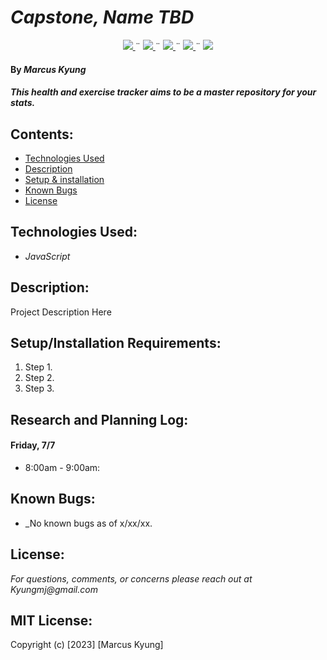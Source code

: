 # _Capstone, Name TBD_
<div align="center">
    <!-- Project Shields -->
    <div align="center">
        <a href="https://github.com/MarcusKyung/capstone/graphs/contributors">
            <img src="https://img.shields.io/github/contributors/MarcusKyung/capstone.svg?style=plastic">
        </a>
        ¨
        <a href="https://github.com/MarcusKyung/Valtteri-BOTtas/stargazers">
            <img src="https://img.shields.io/github/stars/MarcusKyung/capstone.svg?color=yellow&style=plastic">
        </a>
        ¨
        <a href="https://github.com/MarcusKyung/Valtteri-BOTtas/issues">
            <img src="https://img.shields.io/github/issues/MarcusKyung/capstone?style=plastic">
        </a>
        ¨
        <a href="https://github.com/MarcusKyung/Valtteri-BOTtas/blob/main/license.txt">
            <img src="https://img.shields.io/github/license/MarcusKyung/capstone?color=orange&style=plastic">
        </a>
        ¨
        <a href="https://linkedin.com/in/MarcusKyung">
            <img src="https://img.shields.io/badge/-LinkedIn-black.svg?style=plastic&logo=linkedin&colorB=2867B2">
        </a>
    </div>
</div>

#### By _**Marcus Kyung**_

#### _This health and exercise tracker aims to be a master repository for your stats._

## Contents:
* [Technologies Used](#technologies-used)
* [Description](#description)
* [Setup & installation](#setupinstallation-requirements)
* [Known Bugs](#known-bugs)
* [License](#license)

## Technologies Used:
* _JavaScript_

## Description:
Project Description Here

## Setup/Installation Requirements:
1. Step 1.
2. Step 2.
3. Step 3.

## Research and Planning Log:
#### Friday, 7/7

- 8:00am - 9:00am: 







## Known Bugs:
* _No known bugs as of x/xx/xx.

## License:
_For questions, comments, or concerns please reach out at Kyungmj@gmail.com_

## MIT License:
Copyright (c) [2023] [Marcus Kyung]